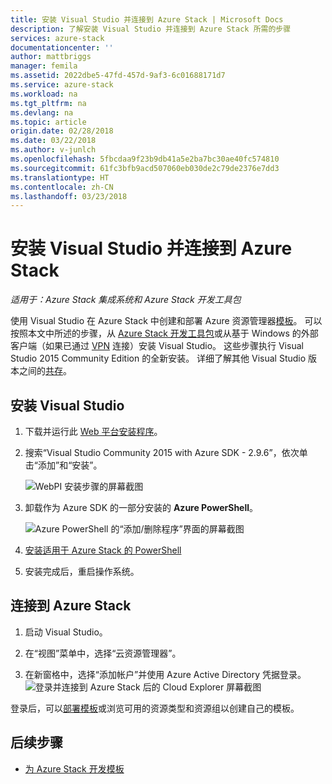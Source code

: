 ```yaml
---
title: 安装 Visual Studio 并连接到 Azure Stack | Microsoft Docs
description: 了解安装 Visual Studio 并连接到 Azure Stack 所需的步骤
services: azure-stack
documentationcenter: ''
author: mattbriggs
manager: femila
ms.assetid: 2022dbe5-47fd-457d-9af3-6c01688171d7
ms.service: azure-stack
ms.workload: na
ms.tgt_pltfrm: na
ms.devlang: na
ms.topic: article
origin.date: 02/28/2018
ms.date: 03/22/2018
ms.author: v-junlch
ms.openlocfilehash: 5fbcdaa9f23b9db41a5e2ba7bc30ae40fc574810
ms.sourcegitcommit: 61fc3bfb9acd507060eb030de2c79de2376e7dd3
ms.translationtype: HT
ms.contentlocale: zh-CN
ms.lasthandoff: 03/23/2018
---
```

# <a name="install-visual-studio-and-connect-to-azure-stack"></a>安装 Visual Studio 并连接到 Azure Stack

*适用于：Azure Stack 集成系统和 Azure Stack 开发工具包*

使用 Visual Studio 在 Azure Stack 中创建和部署 Azure 资源管理器[模板](azure-stack-arm-templates.md)。 可以按照本文中所述的步骤，从 [Azure Stack 开发工具包](azure-stack-connect-azure-stack.md#connect-to-azure-stack-with-remote-desktop)或从基于 Windows 的外部客户端（如果已通过 [VPN](azure-stack-connect-azure-stack.md#connect-to-azure-stack-with-vpn) 连接）安装 Visual Studio。 这些步骤执行 Visual Studio 2015 Community Edition 的全新安装。 详细了解其他 Visual Studio 版本之间的[共存](https://msdn.microsoft.com/library/ms246609.aspx)。

## <a name="install-visual-studio"></a>安装 Visual Studio
1. 下载并运行此 [Web 平台安装程序](https://www.microsoft.com/web/downloads/platform.aspx)。             
2. 搜索“Visual Studio Community 2015 with Azure SDK - 2.9.6”，依次单击“添加”和“安装”。

    ![WebPI 安装步骤的屏幕截图](./media/azure-stack-install-visual-studio/image1.png) 

3. 卸载作为 Azure SDK 的一部分安装的 **Azure PowerShell**。

    ![Azure PowerShell 的“添加/删除程序”界面的屏幕截图](./media/azure-stack-install-visual-studio/image2.png) 

4. [安装适用于 Azure Stack 的 PowerShell](azure-stack-powershell-install.md)

5. 安装完成后，重启操作系统。

## <a name="connect-to-azure-stack"></a>连接到 Azure Stack

1. 启动 Visual Studio。

2. 在“视图”菜单中，选择“云资源管理器”。

3. 在新窗格中，选择“添加帐户”并使用 Azure Active Directory 凭据登录。  
    ![登录并连接到 Azure Stack 后的 Cloud Explorer 屏幕截图](./media/azure-stack-install-visual-studio/image6.png)

登录后，可以[部署模板](azure-stack-deploy-template-visual-studio.md)或浏览可用的资源类型和资源组以创建自己的模板。  

## <a name="next-steps"></a>后续步骤

 - [为 Azure Stack 开发模板](azure-stack-develop-templates.md)

<!-- Update_Description: update metedata properties -->